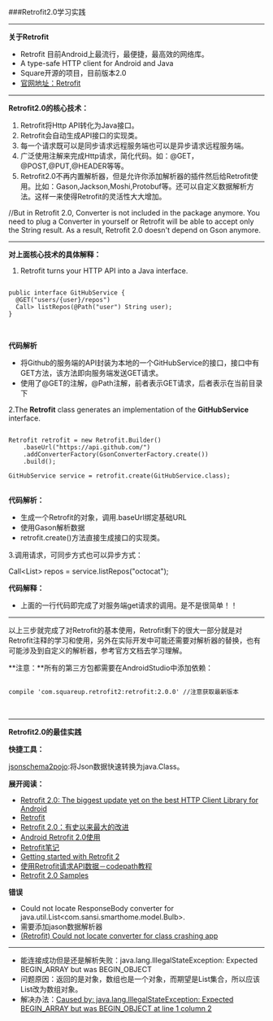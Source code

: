 ###Retrofit2.0学习实践

----
**关于Retrofit**

-  Retrofit 目前Android上最流行，最便捷，最高效的网络库。
-  A type-safe HTTP client for Android and Java
-  Square开源的项目，目前版本2.0
-  [官网地址：Retrofit](http://square.github.io/retrofit/)
- ---

**Retrofit2.0的核心技术：**

1.  Retrofit将Http API转化为Java接口。
2.  Retrofit会自动生成API接口的实现类。
3.  每一个请求既可以是同步请求远程服务端也可以是异步请求远程服务端。
4.  广泛使用注解来完成Http请求，简化代码。如：@GET，@POST,@PUT,@HEADER等等。
5.  Retrofit2.0不再内置解析器，但是允许你添加解析器的插件然后给Retrofit使用。比如：Gason,Jackson,Moshi,Protobuf等。还可以自定义数据解析方法。这样一来使得Retrofit的灵活性大大增加。
 
  //But in Retrofit 2.0, Converter is not included in the package anymore. You need to plug a Converter in yourself or Retrofit will be able to accept only the String result. As a result, Retrofit 2.0 doesn't depend on Gson anymore.
 
---
**对上面核心技术的具体解释：**

1.  Retrofit turns your HTTP API into a Java interface.
<pre>
<code>
public interface GitHubService {
  @GET("users/{user}/repos")
  Call<List<Repo>> listRepos(@Path("user") String user);
}

</code>
</pre>
**代码解析**

-  将Github的服务端的API封装为本地的一个GitHubService的接口，接口中有GET方法，该方法即向服务端发送GET请求。
-  使用了@GET的注解，@Path注解，前者表示GET请求，后者表示在当前目录下


2.The **Retrofit** class generates an implementation of the **GitHubService** interface. 
<pre>
<code>
Retrofit retrofit = new Retrofit.Builder()
    .baseUrl("https://api.github.com/")
	.addConverterFactory(GsonConverterFactory.create()) 
    .build();

GitHubService service = retrofit.create(GitHubService.class);
</code>
</pre>
**代码解析：**

-  生成一个Retrofit的对象，调用.baseUrl绑定基础URL
-  使用Gason解析数据
-  retrofit.create()方法直接生成接口的实现类。

3.调用请求，可同步方式也可以异步方式：

Call<List<Repo>> repos = service.listRepos("octocat");


**代码解释：**

-  上面的一行代码即完成了对服务端get请求的调用。是不是很简单！！

---
以上三步就完成了对Retrofit的基本使用，Retrofit剩下的很大一部分就是对Retrofit注释的学习和使用，另外在实际开发中可能还需要对解析器的替换，也有可能涉及到自定义的解析器，参考官方文档去学习理解。

**注意：**所有的第三方包都需要在AndroidStudio中添加依赖：
<pre>
<code>
compile 'com.squareup.retrofit2:retrofit:2.0.0' //注意获取最新版本
</code>

</pre>

---

**Retrofit2.0的最佳实践**

**快捷工具：**

[jsonschema2pojo](http://www.jsonschema2pojo.org/):将Json数据快速转换为java.Class。

**展开阅读：**

-  [Retrofit 2.0: The biggest update yet on the best HTTP Client Library for Android](http://inthecheesefactory.com/blog/retrofit-2.0/en)
-  [Retrofit](http://www.jianshu.com/p/1ef0ba0bccc6)
-  [Retrofit 2.0：有史以来最大的改进](http://www.jcodecraeer.com/a/anzhuokaifa/androidkaifa/2015/0915/3460.html)
-  [Android Retrofit 2.0使用](http://wuxiaolong.me/2016/01/15/retrofit/)
-  [Retrofit笔记](http://www.jianshu.com/p/90b1f20b123d)
-  [Getting started with Retrofit 2](http://zeroturnaround.com/rebellabs/getting-started-with-retrofit-2/)
-  [使用Retrofit请求API数据－codepath教程](http://www.jcodecraeer.com/a/anzhuokaifa/androidkaifa/2015/1016/3588.html)
-  [Retrofit 2.0 Samples](https://www.metachris.com/2015/10/retrofit-2-samples/)

**错误**

-   Could not locate ResponseBody converter for java.util.List<com.sansi.smarthome.model.Bulb>.
-   需要添加jason数据解析器
-   [(Retrofit) Could not locate converter for class crashing app](http://stackoverflow.com/questions/32343183/retrofit-could-not-locate-converter-for-class-crashing-app)

---

-  能连接成功但是还是解析失败：java.lang.IllegalStateException: Expected BEGIN_ARRAY but was BEGIN_OBJECT
-  问题原因：返回的是对象，数组也是一个对象，而期望是List集合，所以应该List改为数组对象。
-  解决办法：[Caused by: java.lang.IllegalStateException: Expected BEGIN_ARRAY but was BEGIN_OBJECT at line 1 column 2](http://stackoverflow.com/questions/28033303/caused-by-java-lang-illegalstateexception-expected-begin-array-but-was-begin-o)
